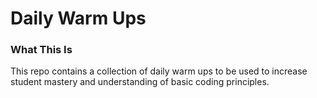 # Daily Warm Ups

### What This Is
This repo contains a collection of daily warm ups to be used to increase student mastery and understanding of basic coding principles. 



